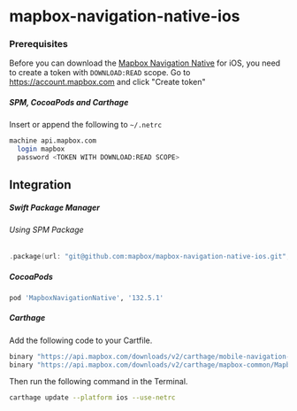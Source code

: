 # mapbox-navigation-native-ios

### Prerequisites

Before you can download the [Mapbox Navigation Native](https://github.com/mapbox/mapbox-navigation-native) for iOS, you need to create a token with `DOWNLOAD:READ` scope.
Go to https://account.mapbox.com and click "Create token"

##### SPM, CocoaPods and Carthage
Insert or append the following to `~/.netrc`

```bash
machine api.mapbox.com
  login mapbox
  password <TOKEN WITH DOWNLOAD:READ SCOPE>
```

## Integration

##### Swift Package Manager

###### Using SPM Package

```swift
.package(url: "git@github.com:mapbox/mapbox-navigation-native-ios.git", from: "132.5.1"),
```

##### CocoaPods

```ruby
pod 'MapboxNavigationNative', '132.5.1'
```

##### Carthage

Add the following code to your Cartfile.

```bash
binary "https://api.mapbox.com/downloads/v2/carthage/mobile-navigation-native/MapboxNavigationNative.json" == 132.5.1
binary "https://api.mapbox.com/downloads/v2/carthage/mapbox-common/MapboxCommon-ios.json" == 23.5.0
```

Then run the following command in the Terminal.
```bash
carthage update --platform ios --use-netrc
```
